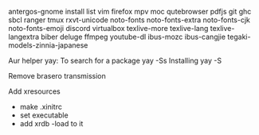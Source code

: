 antergos-gnome install list
vim firefox mpv moc
qutebrowser pdfjs
git ghc sbcl
ranger tmux rxvt-unicode
noto-fonts noto-fonts-extra noto-fonts-cjk noto-fonts-emoji
discord
virtualbox
texlive-more texlive-lang texlive-langextra biber
deluge
ffmpeg youtube-dl
ibus-mozc ibus-cangjie tegaki-models-zinnia-japanese

Aur helper yay:
To search for a package
yay -Ss <package-name>
Installing
yay -S <package-name>

Remove
brasero
transmission

Add xresources
- make .xinitrc
- set executable
- add xrdb -load to it


